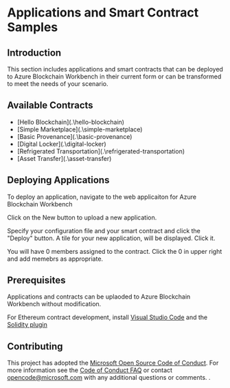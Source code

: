 # Applications and Smart Contract Samples

## Introduction

This section includes applications and smart contracts that can be deployed to Azure Blockchain Workbench in their current form or can be transformed to meet the needs of your scenario.

## Available Contracts
* [Hello Blockchain](.\hello-blockchain\)
* [Simple Marketplace](.\simple-marketplace\)
* [Basic Provenance](.\basic-provenance\)
* [Digital Locker](.\digital-locker\)
* [Refrigerated Transportation](.\refrigerated-transportation\)
* [Asset Transfer](.\asset-transfer\)

## Deploying Applications
To deploy an application, navigate to the web applicaiton for Azure Blockchain Workbench
[](.\deployapp1.PNG)

Click on the New button to upload a new application.
[](.\deployapp2.PNG)

Specify your configuration file and your smart contract and click the "Deploy" button.
[](.\deployapp3.PNG)
A tile for your new application, will be displayed. Click it.

[](.\deployapp4.PNG)
You will have 0 members assigned to the contract. Click the 0 in upper right and add memebrs as appropriate.


## Prerequisites

Applications and contracts can be uplaoded to Azure Blockchain Workbench without modification.

For Ethereum contract development, install [Visual Studio Code](https://code.visualstudio.com/) and the [Solidity plugin](https://marketplace.visualstudio.com/items?itemName=JuanBlanco.solidity)

## Contributing

This project has adopted the [Microsoft Open Source Code of Conduct](https://opensource.microsoft.com/codeofconduct/). For more information see the [Code of Conduct FAQ](https://opensource.microsoft.com/codeofconduct/faq/) or contact [opencode@microsoft.com](mailto:opencode@microsoft.com) with any additional questions or comments.
.

